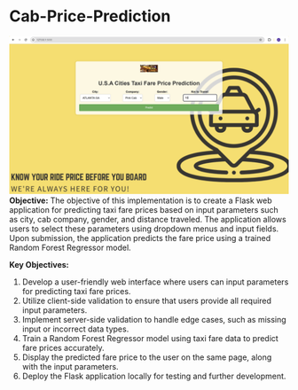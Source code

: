 # Cab-Price-Prediction
![HomePage](github_images/HomePage.png)
**Objective:**
The objective of this implementation is to create a Flask web application for predicting taxi fare prices based on input parameters such as city, cab company, gender, and distance traveled. The application allows users to select these parameters using dropdown menus and input fields. Upon submission, the application predicts the fare price using a trained Random Forest Regressor model.

**Key Objectives:**
1. Develop a user-friendly web interface where users can input parameters for predicting taxi fare prices.
2. Utilize client-side validation to ensure that users provide all required input parameters.
3. Implement server-side validation to handle edge cases, such as missing input or incorrect data types.
4. Train a Random Forest Regressor model using  taxi fare data to predict fare prices accurately.
5. Display the predicted fare price to the user on the same page, along with the input parameters.
6. Deploy the Flask application locally for testing and further development.
